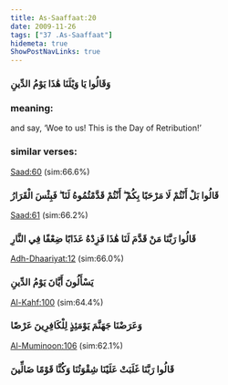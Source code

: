 ```yaml
---
title: As-Saaffaat:20
date: 2009-11-26
tags: ["37 .As-Saaffaat"]
hidemeta: true 
ShowPostNavLinks: true 
---
```

### وَقَالُوا يَا وَيْلَنَا هَٰذَا يَوْمُ الدِّينِ
### meaning: 
and say, ‘Woe to us! This is the Day of Retribution!’
### similar verses: 

[Saad:60](/38/60) (sim:66.6%)

### قَالُوا بَلْ أَنْتُمْ لَا مَرْحَبًا بِكُمْ ۖ أَنْتُمْ قَدَّمْتُمُوهُ لَنَا ۖ فَبِئْسَ الْقَرَارُ

[Saad:61](/38/61) (sim:66.2%)

### قَالُوا رَبَّنَا مَنْ قَدَّمَ لَنَا هَٰذَا فَزِدْهُ عَذَابًا ضِعْفًا فِي النَّارِ

[Adh-Dhaariyat:12](/51/12) (sim:66.0%)

### يَسْأَلُونَ أَيَّانَ يَوْمُ الدِّينِ

[Al-Kahf:100](/18/100) (sim:64.4%)

### وَعَرَضْنَا جَهَنَّمَ يَوْمَئِذٍ لِلْكَافِرِينَ عَرْضًا

[Al-Muminoon:106](/23/106) (sim:62.1%)

### قَالُوا رَبَّنَا غَلَبَتْ عَلَيْنَا شِقْوَتُنَا وَكُنَّا قَوْمًا ضَالِّينَ
